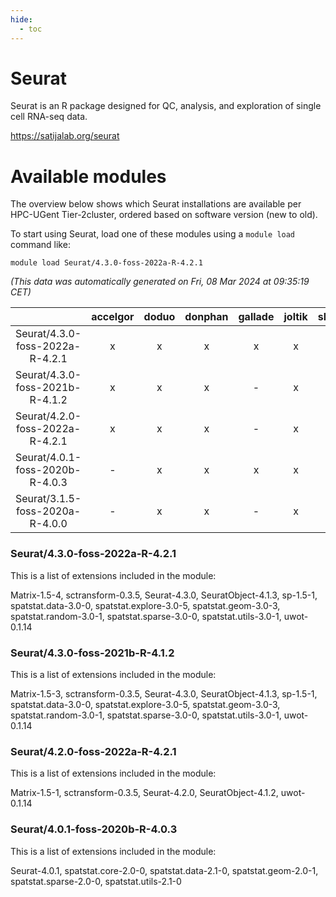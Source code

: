 ```yaml
---
hide:
  - toc
---
```


Seurat
======


Seurat is an R package designed for QC, analysis, and exploration of single cell RNA-seq data.

https://satijalab.org/seurat
# Available modules


The overview below shows which Seurat installations are available per HPC-UGent Tier-2cluster, ordered based on software version (new to old).

To start using Seurat, load one of these modules using a `module load` command like:

```shell
module load Seurat/4.3.0-foss-2022a-R-4.2.1
```

*(This data was automatically generated on Fri, 08 Mar 2024 at 09:35:19 CET)*  

| |accelgor|doduo|donphan|gallade|joltik|skitty|
| :---: | :---: | :---: | :---: | :---: | :---: | :---: |
|Seurat/4.3.0-foss-2022a-R-4.2.1|x|x|x|x|x|x|
|Seurat/4.3.0-foss-2021b-R-4.1.2|x|x|x|-|x|x|
|Seurat/4.2.0-foss-2022a-R-4.2.1|x|x|x|-|x|x|
|Seurat/4.0.1-foss-2020b-R-4.0.3|-|x|x|x|x|x|
|Seurat/3.1.5-foss-2020a-R-4.0.0|-|x|x|-|x|x|


### Seurat/4.3.0-foss-2022a-R-4.2.1

This is a list of extensions included in the module:

Matrix-1.5-4, sctransform-0.3.5, Seurat-4.3.0, SeuratObject-4.1.3, sp-1.5-1, spatstat.data-3.0-0, spatstat.explore-3.0-5, spatstat.geom-3.0-3, spatstat.random-3.0-1, spatstat.sparse-3.0-0, spatstat.utils-3.0-1, uwot-0.1.14

### Seurat/4.3.0-foss-2021b-R-4.1.2

This is a list of extensions included in the module:

Matrix-1.5-3, sctransform-0.3.5, Seurat-4.3.0, SeuratObject-4.1.3, sp-1.5-1, spatstat.data-3.0-0, spatstat.explore-3.0-5, spatstat.geom-3.0-3, spatstat.random-3.0-1, spatstat.sparse-3.0-0, spatstat.utils-3.0-1, uwot-0.1.14

### Seurat/4.2.0-foss-2022a-R-4.2.1

This is a list of extensions included in the module:

Matrix-1.5-1, sctransform-0.3.5, Seurat-4.2.0, SeuratObject-4.1.2, uwot-0.1.14

### Seurat/4.0.1-foss-2020b-R-4.0.3

This is a list of extensions included in the module:

Seurat-4.0.1, spatstat.core-2.0-0, spatstat.data-2.1-0, spatstat.geom-2.0-1, spatstat.sparse-2.0-0, spatstat.utils-2.1-0